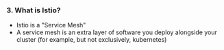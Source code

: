 ### 3. What is Istio?
- Istio is a "Service Mesh"
- A service mesh is an extra layer of software you deploy alongside your cluster (for example, but not exclusively, kubernetes)